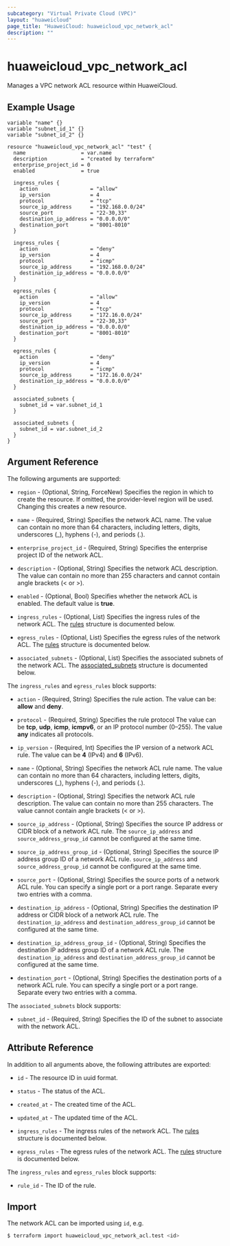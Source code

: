 ```yaml
---
subcategory: "Virtual Private Cloud (VPC)"
layout: "huaweicloud"
page_title: "HuaweiCloud: huaweicloud_vpc_network_acl"
description: ""
---
```


# huaweicloud_vpc_network_acl

Manages a VPC network ACL resource within HuaweiCloud.

## Example Usage

```hcl
variable "name" {}
variable "subnet_id_1" {}
variable "subnet_id_2" {}

resource "huaweicloud_vpc_network_acl" "test" {
  name                  = var.name
  description           = "created by terraform"
  enterprise_project_id = 0
  enabled               = true

  ingress_rules {
    action                 = "allow"
    ip_version             = 4
    protocol               = "tcp"
    source_ip_address      = "192.168.0.0/24"
    source_port            = "22-30,33"
    destination_ip_address = "0.0.0.0/0"
    destination_port       = "8001-8010"
  }

  ingress_rules {
    action                 = "deny"
    ip_version             = 4
    protocol               = "icmp"
    source_ip_address      = "192.168.0.0/24"
    destination_ip_address = "0.0.0.0/0"
  }

  egress_rules {
    action                 = "allow"
    ip_version             = 4
    protocol               = "tcp"
    source_ip_address      = "172.16.0.0/24"
    source_port            = "22-30,33"
    destination_ip_address = "0.0.0.0/0"
    destination_port       = "8001-8010"
  }

  egress_rules {
    action                 = "deny"
    ip_version             = 4
    protocol               = "icmp"
    source_ip_address      = "172.16.0.0/24"
    destination_ip_address = "0.0.0.0/0"
  }
  
  associated_subnets {
    subnet_id = var.subnet_id_1
  }

  associated_subnets {
    subnet_id = var.subnet_id_2
  }
}
```

## Argument Reference

The following arguments are supported:

* `region` - (Optional, String, ForceNew) Specifies the region in which to create the resource.
  If omitted, the provider-level region will be used.
  Changing this creates a new resource.

* `name` - (Required, String) Specifies the network ACL name. The value can contain no more than 64 characters,
  including letters, digits, underscores (_), hyphens (-), and periods (.).

* `enterprise_project_id` - (Required, String) Specifies the enterprise project ID of the network ACL.

* `description` - (Optional, String) Specifies the network ACL description. The value can contain no more
  than 255 characters and cannot contain angle brackets (< or >).

* `enabled` - (Optional, Bool) Specifies whether the network ACL is enabled. The default value is **true**.

* `ingress_rules` - (Optional, List) Specifies the ingress rules of the network ACL.
  The [rules](#rules) structure is documented below.

* `egress_rules` - (Optional, List) Specifies the egress rules of the network ACL.
  The [rules](#rules) structure is documented below.

* `associated_subnets` - (Optional, List) Specifies the associated subnets of the network ACL.
  The [associated_subnets](#subnets) structure is documented below.

<a name="rules"></a>
The `ingress_rules` and `egress_rules` block supports:

* `action` - (Required, String) Specifies the rule action. The value can be: **allow** and **deny**.

* `protocol` - (Required, String) Specifies the rule protocol The value can be **tcp**, **udp**, **icmp**, **icmpv6**,
  or an IP protocol number (0–255). The value **any** indicates all protocols.

* `ip_version` - (Required, Int) Specifies the IP version of a network ACL rule.
  The value can be **4** (IPv4) and **6** (IPv6).

* `name` - (Optional, String) Specifies the network ACL rule name. The value can contain no more than 64 characters,
  including letters, digits, underscores (_), hyphens (-), and periods (.).

* `description` - (Optional, String) Specifies the network ACL rule description. The value can contain no more
  than 255 characters. The value cannot contain angle brackets (< or >).

* `source_ip_address` - (Optional, String) Specifies the source IP address or CIDR block of a network ACL rule.
 The `source_ip_address` and `source_address_group_id` cannot be configured at the same time.

* `source_ip_address_group_id` - (Optional, String) Specifies the source IP address group ID of a network ACL rule.
  `source_ip_address` and `source_address_group_id` cannot be configured at the same time.

* `source_port` - (Optional, String) Specifies the source ports of a network ACL rule.
  You can specify a single port or a port range. Separate every two entries with a comma.
  
* `destination_ip_address` - (Optional, String) Specifies the destination IP address or CIDR block of a network ACL rule.
  The `destination_ip_address` and `destination_address_group_id` cannot be configured at the same time.
  
* `destination_ip_address_group_id` - (Optional, String) Specifies the destination IP address group ID of a network ACL rule.
  The `destination_ip_address` and `destination_address_group_id` cannot be configured at the same time.

* `destination_port` - (Optional, String) Specifies the destination ports of a network ACL rule.
  You can specify a single port or a port range. Separate every two entries with a comma.

<a name="subnets"></a>
The `associated_subnets` block supports:

* `subnet_id` - (Required, String) Specifies the ID of the subnet to associate with the network ACL.

## Attribute Reference

In addition to all arguments above, the following attributes are exported:

* `id` - The resource ID in uuid format.

* `status` - The status of the ACL.

* `created_at` - The created time of the ACL.

* `updated_at` - The updated time of the ACL.

* `ingress_rules` - The ingress rules of the network ACL.
  The [rules](#rules_resp) structure is documented below.

* `egress_rules` - The egress rules of the network ACL.
  The [rules](#rules_resp) structure is documented below.

<a name="rules_resp"></a>
The `ingress_rules` and `egress_rules` block supports:

* `rule_id` - The ID of the rule.

## Import

The network ACL can be imported using `id`, e.g.

```bash
$ terraform import huaweicloud_vpc_network_acl.test <id>
```
